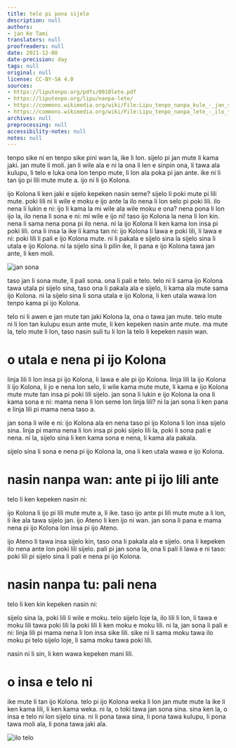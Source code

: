```yaml
---
title: telo pi pona sijelo
description: null
authors:
- jan Ke Tami
translators: null
proofreaders: null
date: 2021-12-08
date-precision: day
tags: null
original: null
license: CC-BY-SA 4.0
sources:
- https://liputenpo.org/pdfs/0010lete.pdf
- https://liputenpo.org/lipu/nanpa-lete/
- https://commons.wikimedia.org/wiki/File:Lipu_tenpo_nanpa_kule_-_jan_sona.png
- https://commons.wikimedia.org/wiki/File:Lipu_tenpo_nanpa_lete_-_ilo_telo.png
archives: null
preprocessing: null
accessibility-notes: null
notes: null
---
```


tenpo sike ni en tenpo sike pini wan la, ike li lon. sijelo pi jan mute li kama jaki. jan mute li moli. jan li wile ala e ni la ona li len e sinpin ona, li tawa ala kulupu, li telo e luka ona lon tenpo mute, li lon ala poka pi jan ante. ike ni li tan ijo pi lili mute mute a. ijo ni li ijo Kolona.

ijo Kolona li ken jaki e sijelo kepeken nasin seme? sijelo li poki mute pi lili mute. poki lili ni li wile e moku e ijo ante la ilo nena li lon selo pi poki lili. ilo nena li lukin e ni: ijo li kama la mi wile ala wile moku e ona? nena pona li lon ijo la, ilo nena li sona e ni: mi wile e ijo ni! taso ijo Kolona la nena li lon kin. nena li sama nena pona pi ilo nena. ni la ijo Kolona li ken kama lon insa pi poki lili. ona li insa la ike li kama tan ni: ijo Kolona li lawa e poki lili, li lawa e ni: poki lili li pali e ijo Kolona mute. ni li pakala e sijelo sina la sijelo sina li utala e ijo Kolona. ni la sijelo sina li pilin ike, li pana e ijo Kolona tawa jan ante, li ken moli.

![jan sona](https://upload.wikimedia.org/wikipedia/commons/8/82/Lipu_tenpo_nanpa_kule_-_jan_sona.png)

taso jan li sona mute, li pali sona. ona li pali e telo. telo ni li sama ijo Kolona tawa utala pi sijelo sina, taso ona li pakala ala e sijelo, li kama ala mute sama ijo Kolona. ni la sijelo sina li sona utala e ijo Kolona, li ken utala wawa lon tenpo kama pi ijo Kolona.

telo ni li awen e jan mute tan jaki Kolona la, ona o tawa jan mute. telo mute ni li lon tan kulupu esun ante mute, li ken kepeken nasin ante mute. ma mute la, telo mute li lon, taso nasin suli tu li lon la telo li kepeken nasin wan.

# o utala e nena pi ijo Kolona

linja lili li lon insa pi ijo Kolona, li lawa e ale pi ijo Kolona. linja lili la ijo Kolona li ijo Kolona, li jo e nena lon selo, li wile kama mute mute, li kama e ijo Kolona mute mute tan insa pi poki lili sijelo. jan sona li lukin e ijo Kolona la ona li kama sona e ni: mama nena li lon seme lon linja lili? ni la jan sona li ken pana e linja lili pi mama nena taso a.

jan sona li wile e ni: ijo Kolona ala en nena taso pi ijo Kolona li lon insa sijelo sina. linja pi mama nena li lon insa pi poki sijelo lili la, poki li sona pali e nena. ni la, sijelo sina li ken kama sona e nena, li kama ala pakala.

sijelo sina li sona e nena pi ijo Kolona la, ona li ken utala wawa e ijo Kolona.

# nasin nanpa wan: ante pi ijo lili ante

telo li ken kepeken nasin ni:

ijo Kolona li ijo pi lili mute mute a, li ike. taso ijo ante pi lili mute mute a li lon, li ike ala tawa sijelo jan. ijo Ateno li ken ijo ni wan. jan sona li pana e mama nena pi ijo Kolona lon insa pi ijo Ateno.

ijo Ateno li tawa insa sijelo kin, taso ona li pakala ala e sijelo. ona li kepeken ilo nena ante lon poki lili sijelo. pali pi jan sona la, ona li pali li lawa e ni taso: poki lili pi sijelo sina li pali e nena pi ijo Kolona.

# nasin nanpa tu: pali nena

telo li ken kin kepeken nasin ni:

sijelo sina la, poki lili li wile e moku. telo sijelo loje la, ilo lili li lon, li tawa e moku lili tawa poki lili la poki lili li ken moku e moku lili. ni la, jan sona li pali e ni: linja lili pi mama nena li lon insa sike lili. sike ni li sama moku tawa ilo moku pi telo sijelo loje, li sama moku tawa poki lili.

nasin ni li sin, li ken wawa kepeken mani lili.

# o insa e telo ni

ike mute li tan ijo Kolona. telo pi ijo Kolona weka li lon jan mute mute la ike li ken kama lili, li ken kama weka. ni la, o toki tawa jan sona sina. sina ken la, o insa e telo ni lon sijelo sina. ni li pona tawa sina, li pona tawa kulupu, li pona tawa moli ala, li pona tawa jaki ala.

![ilo telo](https://upload.wikimedia.org/wikipedia/commons/a/ae/Lipu_tenpo_nanpa_lete_-_ilo_telo.png)